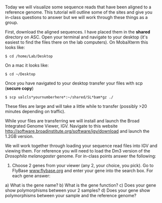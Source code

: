 Today we will visualize some sequence reads that have been aligned to a reference genome. This tutorial will outline some of the sites and give you in-class questions to answer but we will work through these things as a group.

First, download the aligned sequences. I have placed them in the **shared** directory on ASC. Open your terminal and navigate to your desktop (it's easiest to find the files there on the lab computers). On MobaXterm this looks like:

    $ cd /home/Lab/Desktop

On a mac it looks like:

    $ cd ~/Desktop
    
Once you have navigated to your desktop transfer your files with scp (**secure copy**)

    $ scp ualcls*yournumberhere*:~/shared/SL*bam*gz ./

These files are large and will take a little while to transfer (possibly >20 minutes depending on traffic).

While your files are transferring we will install and launch the Broad Integrated Genome Viewer, IGV. Navigate to this website http://software.broadinstitute.org/software/igv/download and launch the 1.2GB version. 

We will work together through loading your sequence read files into IGV and viewing them. For reference you will need to load the Dm3 version of the *Drosophila melanogaster* genome. For in-class points answer the following:

1) Choose 2 genes from your viewer (any 2, your choice, you pick). Go to FlyBase www.flybase.org and enter your gene into the search box. For each gene answer: 

  a) What is the gene name?
  b) What is the gene function?
  c) Does your gene show polymorphisms between your 2 samples? 
  d) Does your gene show polymorphisms between your sample and the reference genome? 
